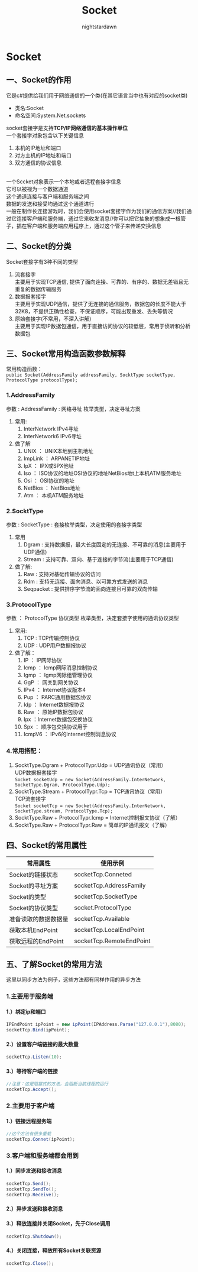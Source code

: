 ﻿---
title: Socket
tags:
  - Unity客户端
  - Unity网络开发
categories:
  - [Unity客户端, Unity网络开发]
author:
  - nightstardawn
---

# Socket

## 一、Socket的作用

它是c#提供给我们用于网络通信的一个类(在其它语言当中也有对应的socket类)
- 类名:Socket
- 命名空间:System.Net.sockets 

socket套接字是支持**TCP/IP网络通信的基本操作单位**
</br>一个套接字对象包含以下关键信息
1. 本机的IP地址和端口
2. 对方主机的IP地址和端口
3. 双方通信的协议信息

</br>一个Sccket对象表示一个本地或者远程套接字信息
</br>它可以被视为一个数据通道
</br>这个通道连接与客户端和服务端之间
</br>数据的发送和接受均通过这个通道进行
</br>一般在制作长连接游戏时，我们会使用socket套接字作为我们的通信方案//我们通过它连接客户端和服务端，通过它来收发消息//你可以把它抽象的想象成一根管子，插在客户端和服务端应用程序上，通过这个管子来传递交换信息

## 二、Socket的分类

Socket套接字有3种不同的类型
1. 流套接字
   </br>主要用于实现TCP通信, 提供了面向连接、可靠的、有序的、数据无差错且无重复的数据传输服务
2. 数据报套接字
   </br>主要用于实现UDP通信，提供了无连接的通信服务，数据包的长度不能大于32K8，不提供正确性检查，不保证顺序，可能出现重发、丢失等情况
3. 原始套接字(不常用，不深入讲解)
   </br>主要用于实现IP数据包通信，用于直接访问协议的较低层，常用于侦听和分析数据包

## 三、Socket常用构造函数参数解释

常用构造函数：
</br>`public Socket(AddressFamily addressFamily, SocktType socketType, ProtocolType protocolType);`

### 1.AddressFamily

参数 : AddressFamily : 网络寻址 枚举类型，决定寻址方案
1. 常用:
   1. InterNetwork IPv4寻址
   2. InterNetwork6 IPv6寻址
2. 做了解 
   1. UNIX ： UNIX本地到主机地址
   2. ImpLink ： ARPANETIP地址
   3. IpX ： IPX或SPX他址
   4. Iso ： ISO协议的地址OSI协议的地址NetBios地t上本机ATM服务地址
   5. Osi ： OSI协议的地址
   7. NetBios ： NetBios地址
   8. Atm ： 本机ATM服务地址

### 2.SocktType

参数 : SocketType : 套接枚举类型，决定使用的套接字类型
1. 常用
   1. Dgram : 支持数据报，最大长度固定的无连接、不可靠的消息(主要用于UDP通信)
   2. Stream : 支持可靠、双向、基于连接的字节流(主要用于TCP通信)
2. 做了解:
   1. Raw : 支持对基础传输协议的访问
   2. Rdm : 支持无连接、面向消息、以可靠方式发送的消息
   3. Seqpacket : 提供排序字节流的面向连接且可靠的双向传输

### 3.ProtocolType

参数 ： ProtocolType 协议类型 枚举类型，决定套接字使用的通讯协议类型
1. 常用:
   1. TCP : TCP传输控制协议
   2. UDP : UDP用户数据报协议
2. 做了解：
   1. IP ： IP网际协议
   2. Icmp ： Icmp网际消息控制协议
   3. Igmp ： Igmp网际组管理协议
   4. GgP ：  网关到网关协议
   5. IPv4 ： Internet协议版本4
   6. Pup ： PARC通用数据包协议
   7. Idp ： Internet数据报协议
   8. Raw ： 原始IP数据包协议
   9. Ipx ：Internet数据包交换协议
   10. Spx ：  顺序包交换协议用于
   11. IcmpV6 ： IPv6的Internet控制消息协议

### 4.常用搭配：
1. SocktType.Dgram + ProtocolTypr.Udp = UDP通讯协议（常用）
   </br>UDP数据报套接字
   </br>`Socket socketUdp = new Socket(AddressFamily.InterNetwork, SocketType.Dgram, ProtocolType.Udp);`
2. SocktType.Stream + ProtocolTypr.Tcp = TCP通讯协议（常用）
   </br>TCP流套接字
   </br>`Socket socketTcp = new Socket(AddressFamily.InterNetwork, SocketType.stream, ProtocolType.Tcp);`
3. SocktType.Raw + ProtocolTypr.Icmp = Internet控制报文协议（了解）
4. SocktType.Raw + ProtocolTypr.Raw = 简单的IP通讯报文（了解）

## 四、Socket的常用属性

|常用属性| 使用示例                     |
|---|--------------------------|
|Socket的链接状态| socketTcp.Conneted       |
|Socket的寻址方案| socketTcp.AddressFamily  |
|Socket的类型| socketTcp.SocketType     |
|Socket的协议类型| socket.ProtocolType      |
|准备读取的数据数据量| socketTcp.Available      |
|获取本机EndPoint| socketTcp.LocalEndPoint  |
|获取远程的EndPoint| socketTcp.RemoteEndPoint |
 
## 五、了解Socket的常用方法

这里以同步方法为例子，这些方法都有同样作用的异步方法

### 1.主要用于服务端

#### 1.）绑定ip和端口

```csharp
IPEndPoint ipPoint = new ipPoint(IPAddress.Parse("127.0.0.1"),8080);
socketTcp.Bind(ipPoint);
```
#### 2.）设置客户端链接的最大数量

```csharp
socketTcp.Listen(10);
```

#### 3.）等待客户端的链接

```csharp
//注意：这是阻塞式的方法，会阻断当前线程的运行
socketTcp.Accept();
```

### 2.主要用于客户端

#### 1.）链接远程服务端

```csharp
//这个方法有很多重载
socketTcp.Connet(ipPoint);
```
### 3.客户端和服务端都会用到

#### 1.）同步发送和接收消息
```csharp
socketTcp.Send();
socketTcp.SendTo();
socketTcp.Receive();
```
#### 2.）异步发送和接收消息
#### 3.）释放连接并关闭Socket，先于Close调用
```csharp
socketTcp.Shutdown();
```
#### 4.）关闭连接，释放所有Socket关联资源
```csharp
socketTcp.Close();
```




















